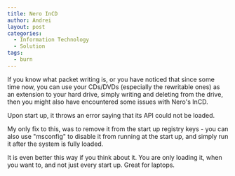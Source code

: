 ```yaml
---
title: Nero InCD
author: Andrei
layout: post
categories:
  - Information Technology
  - Solution
tags:
  - burn
---
```

If you know what packet writing is, or you have noticed that since some time now, you can use your CDs/DVDs (especially the rewritable ones) as an extension to your hard drive, simply writing and deleting from the drive, then you might also have encountered some issues with Nero's InCD.

Upon start up, it throws an error saying that its API could not be loaded.

My only fix to this, was to remove it from the start up registry keys - you can also use "msconfig" to disable it from running at the start up, and simply run it after the system is fully loaded.

It is even better this way if you think about it. You are only loading it, when you want to, and not just every start up. Great for laptops.